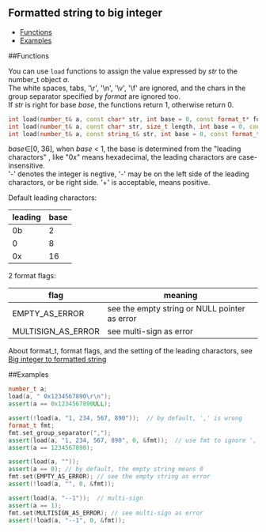 Formatted string to big integer
-------------

 * [Functions](#functions)
 * [Examples](#examples)

##Functions

You can use `load` functions to assign the value expressed by _str_ to the number_t object _a_.  
The white spaces, tabs, '\r', '\n', '\v', '\f' are ignored, and the chars in the group separator specified by _format_ are ignored too.   
If _str_ is right for base _base_, the functions return 1, otherwise return 0.
```C++
int load(number_t& a, const char* str, int base = 0, const format_t* format = NULL);
int load(number_t& a, const char* str, size_t length, int base = 0, const format_t* format = NULL);
int load(number_t& a, const string_t& str, int base = 0, const format_t* format = NULL);
```
_base_∈[0, 36], when _base_ < 1, the base is determined from the "leading charactors" , like "0x" means hexadecimal, the leading charactors are case-insensitive.  
'-' denotes the integer is negtive, '-' may be on the left side of the leading charactors, or be right side. '+' is acceptable, means positive.

Default leading charactors:

|leading|base|
|-------|----|
|0b| 2|
|0| 8|
|0x| 16|

2 format flags:

|flag|meaning|
|----|-------|
|EMPTY_AS_ERROR| see the empty string or NULL pointer as error|
|MULTISIGN_AS_ERROR| see multi-sign as error|

About format_t, format flags, and the setting of the leading charactors, see [Big integer to formatted string](https://github.com/brotherbeer/mydocument/blob/master/mynum/Formatted-output.md)

##Examples
```C++
number_t a;
load(a, " 0x1234567890\r\n");
assert(a == 0x1234567890ULL);

assert(!load(a, "1, 234, 567, 890"));  // by default, ',' is wrong
format_t fmt;
fmt.set_group_separator(",");
assert(load(a, "1, 234, 567, 890", 0, &fmt));  // use fmt to ignore ','
assert(a == 1234567890);

assert(load(a, ""));
assert(a == 0); // by default, the empty string means 0
fmt.set(EMPTY_AS_ERROR); // see the empty string as error
assert(!load(a, "", 0, &fmt));

assert(load(a, "--1"));  // multi-sign
assert(a == 1); 
fmt.set(MULTISIGN_AS_ERROR); // see multi-sign as error
assert(!load(a, "--1", 0, &fmt));
```